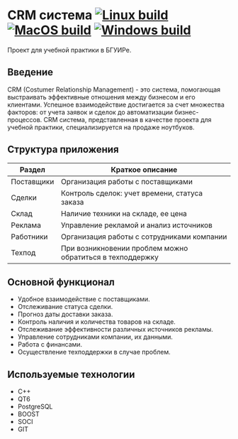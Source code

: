 CRM система [![Linux build](https://github.com/Plnguins/CRM/actions/workflows/linux-build.yml/badge.svg)](https://github.com/Plnguins/CRM/actions/workflows/linux-build.yml) [![MacOS build](https://github.com/Plnguins/CRM/actions/workflows/macos-build.yml/badge.svg)](https://github.com/Plnguins/CRM/actions/workflows/macos-build.yml) [![Windows build](https://github.com/Plnguins/CRM/actions/workflows/windows-build.yml/badge.svg)](https://github.com/Plnguins/CRM/actions/workflows/windows-build.yml)
======

Проект для учебной практики в БГУИРе. 

## Введение ##
CRM (Costumer Relationship Management) - это система, помогающая выстраивать эффективные отношения между бизнесом и его клиентами. Успешное взаимодействие достигается за счет множества факторов: от учета заявок и сделок до автоматизации бизнес-процессов. 
CRM система, представленная в качестве проекта для учебной практики, специализируется на продаже ноутбуков.

## Структура приложения ##
| Раздел | Краткое описание |
| --- | --- |
| Поставщики | Организация работы с поставщиками |
| Сделки | Контроль сделок: учет времени, статуса заказа |
| Склад | Наличие техники на складе, ее цена |
| Реклама | Управление рекламой и анализ источников |
| Работники | Организация работы с сотрудниками компании |
| Техпод | При возникновении проблем можно обратиться в техподдержку |

## Основной функционал ##
 * Удобное взаимодействие с поставщиками.
 * Отслеживание статуса сделки.
 * Прогноз даты доставки заказа.
 * Контроль наличия и количества товаров на складе.
 * Отслеживание эффективности различных источников рекламы.
 * Управление сотрудниками компании, их данными.
 * Работа с финансами.
 * Осуществление техподдержки в случае проблем.

## Используемые технологии ##
 * C++
 * QT6
 * PostgreSQL
 * BOOST
 * SOCI
 * GIT
